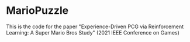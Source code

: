 # MarioPuzzle
This is the code for the paper "Experience-Driven PCG via Reinforcement Learning: A Super Mario Bros Study" (2021 IEEE Conference on Games)
